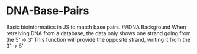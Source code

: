 # DNA-Base-Pairs
Basic bioinformatics in JS to match base pairs.
##DNA Background
When retreiving DNA from a database, the data only shows one strand going from the 5' -> 3'
This function will provide the opposite strand, writing it from the 3' -> 5'
